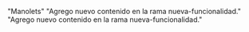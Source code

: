 "Manolets"
"Agrego nuevo contenido en la rama nueva-funcionalidad."
"Agrego nuevo contenido en la rama nueva-funcionalidad."
